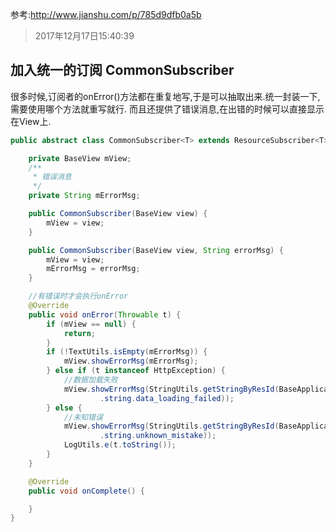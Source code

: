 参考:http://www.jianshu.com/p/785d9dfb0a5b

> 2017年12月17日15:40:39

## 加入统一的订阅 CommonSubscriber

很多时候,订阅者的onError()方法都在重复地写,于是可以抽取出来.统一封装一下,需要使用哪个方法就重写就行.
而且还提供了错误消息,在出错的时候可以直接显示在View上.

```java
public abstract class CommonSubscriber<T> extends ResourceSubscriber<T> {

    private BaseView mView;
    /**
     * 错误消息
     */
    private String mErrorMsg;

    public CommonSubscriber(BaseView view) {
        mView = view;
    }

    public CommonSubscriber(BaseView view, String errorMsg) {
        mView = view;
        mErrorMsg = errorMsg;
    }

    //有错误时才会执行onError
    @Override
    public void onError(Throwable t) {
        if (mView == null) {
            return;
        }
        if (!TextUtils.isEmpty(mErrorMsg)) {
            mView.showErrorMsg(mErrorMsg);
        } else if (t instanceof HttpException) {
            //数据加载失败
            mView.showErrorMsg(StringUtils.getStringByResId(BaseApplication.getApplication(), R
                    .string.data_loading_failed));
        } else {
            //未知错误
            mView.showErrorMsg(StringUtils.getStringByResId(BaseApplication.getApplication(), R
                    .string.unknown_mistake));
            LogUtils.e(t.toString());
        }
    }

    @Override
    public void onComplete() {

    }
}

```
